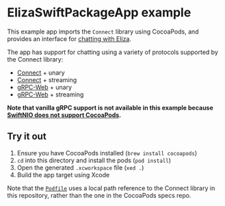# ElizaSwiftPackageApp example

This example app imports the `Connect` library using CocoaPods,
and provides an interface for
[chatting with Eliza](https://connect.build/demo).

The app has support for chatting using a variety of protocols supported by
the Connect library:

- [Connect](https://connect.build) + unary
- [Connect](https://connect.build) + streaming
- [gRPC-Web](https://github.com/grpc/grpc/blob/master/doc/PROTOCOL-WEB.md) + unary
- [gRPC-Web](https://github.com/grpc/grpc/blob/master/doc/PROTOCOL-WEB.md) + streaming

**Note that vanilla gRPC support is not available in this example because
[SwiftNIO does not support CocoaPods](https://github.com/apple/swift-nio/issues/2393).**

## Try it out

1. Ensure you have CocoaPods installed (`brew install cocoapods`)
2. `cd` into this directory and install the pods (`pod install`)
3. Open the generated `.xcworkspace` file (`xed .`)
4. Build the app target using Xcode

Note that the [`Podfile`](./Podfile) uses a local path reference to the
Connect library in this repository, rather than the one in the CocoaPods
specs repo.
